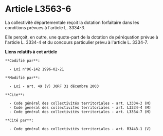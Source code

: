 # Article L3563-6

La collectivité départementale reçoit la dotation forfaitaire dans les conditions prévues à l'article L. 3334-3.

Elle perçoit, en outre, une quote-part de la dotation de péréquation prévue à l'article L. 3334-4 et du concours particulier
prévu à l'article L. 3334-7.

**Liens relatifs à cet article**

	**Codifié par**:

	  - Loi n°96-142 1996-02-21

	**Modifié par**:

	  - Loi - art. 49 (V) JORF 31 décembre 2003

	**Cite**:

	  - Code général des collectivités territoriales - art. L3334-3 (M)
	  - Code général des collectivités territoriales - art. L3334-4 (M)
	  - Code général des collectivités territoriales - art. L3334-7 (M)

	**Cité par**:

	  - Code général des collectivités territoriales - art. R3443-1 (V)
